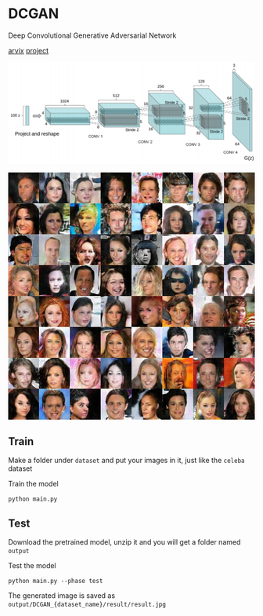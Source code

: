 # DCGAN

Deep Convolutional Generative Adversarial Network

[arvix](https://arxiv.org/abs/1511.06434) [project](https://github.com/carpedm20/DCGAN-tensorflow)

![](asset/teaser.png)

![](asset/result.jpg)

## Train

Make a folder under `dataset` and put your images in it, just like the `celeba` dataset

Train the model

```
python main.py
```

## Test

Download the pretrained model, unzip it and you will get a folder named `output`

Test the model

```
python main.py --phase test
```

The generated image is saved as `output/DCGAN_{dataset_name}/result/result.jpg`